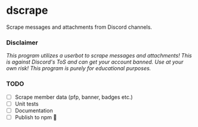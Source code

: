# dscrape
Scrape messages and attachments from Discord channels.

### Disclaimer
*This program utilizes a userbot to scrape messages and attachments! This is against Discord's ToS and can get your account banned. Use at your own risk! This program is purely for educational purposes.*

### TODO
- [ ] Scrape member data (pfp, banner, badges etc.)
- [ ] Unit tests
- [ ] Documentation
- [ ] Publish to npm 💃